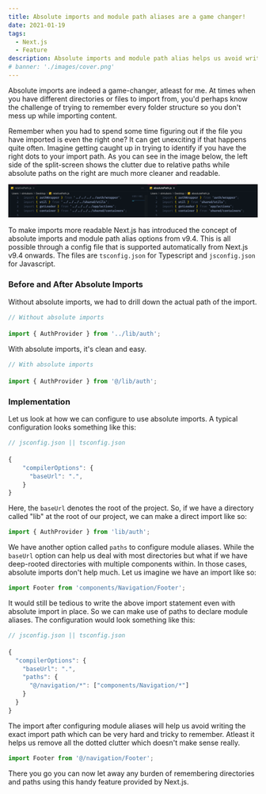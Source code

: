 ```yaml
---
title: Absolute imports and module path aliases are a game changer!
date: 2021-01-19
tags:
  - Next.js
  - Feature
description: Absolute imports and module path alias helps us avoid writing the exact import path of a deeply-rooted component.
# banner: './images/cover.png'
---
```


Absolute imports are indeed a game-changer, atleast for me. At times when you have different directories or files to import from, you'd perhaps know the challenge of trying to remember every folder structure so you don't mess up while importing content.

Remember when you had to spend some time figuring out if the file you have imported is even the right one? It can get unexciting if that happens quite often. Imagine getting caught up in trying to identify if you have the right dots to your import path. As you can see in the image below, the left side of the split-screen shows the clutter due to relative paths while absolute paths on the right are much more cleaner and readable.

<div className="Image__Medium">
  <img src="./images/relative-vs-absolute.png" alt="relative-vs-absolute-imports" />
</div>

To make imports more readable Next.js has introduced the concept of absolute imports and module path alias options from v9.4. This is all possible through a config file that is supported automatically from Next.js v9.4 onwards. The files are `tsconfig.json` for Typescript and `jsconfig.json` for Javascript.

### Before and After Absolute Imports

Without absolute imports, we had to drill down the actual path of the import.

```js
// Without absolute imports

import { AuthProvider } from '../lib/auth';
```

<!-- SOME CHANGE REQUIRED -->

With absolute imports, it's clean and easy.

```js
// With absolute imports

import { AuthProvider } from '@/lib/auth';
```

### Implementation

Let us look at how we can configure to use absolute imports. A typical configuration looks something like this:

```js
// jsconfig.json || tsconfig.json

{
    "compilerOptions": {
      "baseUrl": ".",
    }
}
```

Here, the `baseUrl` denotes the root of the project. So, if we have a directory called "lib" at the root of our project, we can make a direct import like so:

```js
import { AuthProvider } from 'lib/auth';
```

We have another option called `paths` to configure module aliases. While the `baseUrl` option can help us deal with most directories but what if we have deep-rooted directories with multiple components within. In those cases, absolute imports don't help much. Let us imagine we have an import like so:

```js
import Footer from 'components/Navigation/Footer';
```

It would still be tedious to write the above import statement even with absolute import in place. So we can make use of paths to declare module aliases. The configuration would look something like this:

```js
// jsconfig.json || tsconfig.json

{
  "compilerOptions": {
    "baseUrl": ".",
    "paths": {
      "@/navigation/*": ["components/Navigation/*"]
    }
  }
}
```

The import after configuring module aliases will help us avoid writing the exact import path which can be very hard and tricky to remember. Atleast it helps us remove all the dotted clutter which doesn't make sense really.

```js
import Footer from '@/navigation/Footer';
```

There you go you can now let away any burden of remembering directories and paths using this handy feature provided by Next.js.
